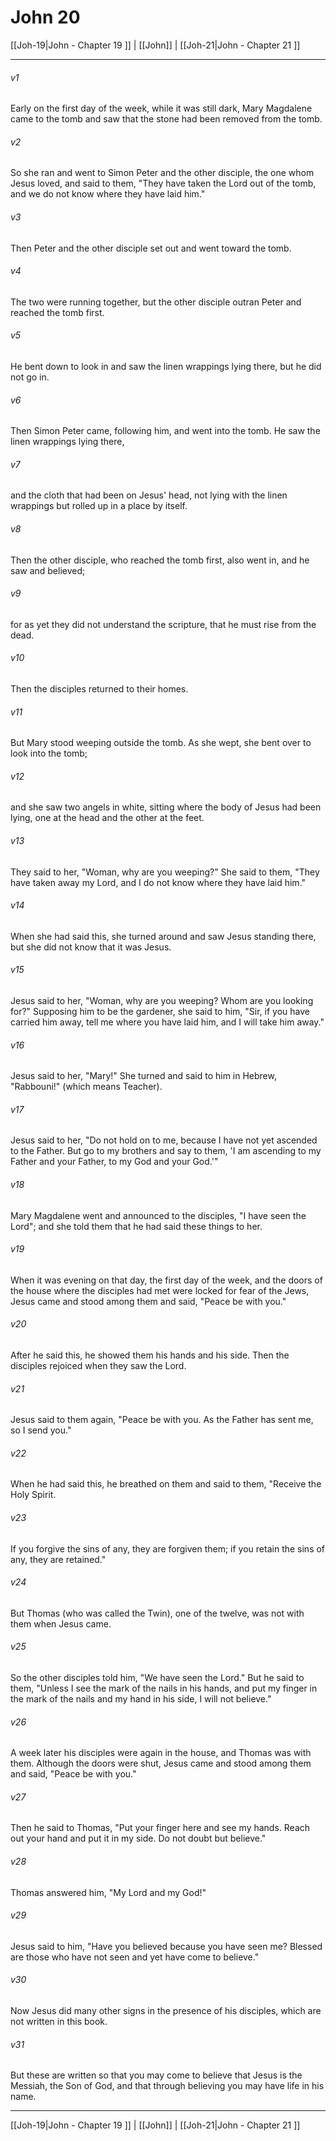 # John 20

[[Joh-19|John - Chapter 19 ]] | [[John]] | [[Joh-21|John - Chapter 21 ]]
***

###### v1
Early on the first day of the week, while it was still dark, Mary Magdalene came to the tomb and saw that the stone had been removed from the tomb.
###### v2
So she ran and went to Simon Peter and the other disciple, the one whom Jesus loved, and said to them, "They have taken the Lord out of the tomb, and we do not know where they have laid him."
###### v3
Then Peter and the other disciple set out and went toward the tomb.
###### v4
The two were running together, but the other disciple outran Peter and reached the tomb first.
###### v5
He bent down to look in and saw the linen wrappings lying there, but he did not go in.
###### v6
Then Simon Peter came, following him, and went into the tomb. He saw the linen wrappings lying there,
###### v7
and the cloth that had been on Jesus' head, not lying with the linen wrappings but rolled up in a place by itself.
###### v8
Then the other disciple, who reached the tomb first, also went in, and he saw and believed;
###### v9
for as yet they did not understand the scripture, that he must rise from the dead.
###### v10
Then the disciples returned to their homes.
###### v11
But Mary stood weeping outside the tomb. As she wept, she bent over to look into the tomb;
###### v12
and she saw two angels in white, sitting where the body of Jesus had been lying, one at the head and the other at the feet.
###### v13
They said to her, "Woman, why are you weeping?" She said to them, "They have taken away my Lord, and I do not know where they have laid him."
###### v14
When she had said this, she turned around and saw Jesus standing there, but she did not know that it was Jesus.
###### v15
Jesus said to her, "Woman, why are you weeping? Whom are you looking for?" Supposing him to be the gardener, she said to him, "Sir, if you have carried him away, tell me where you have laid him, and I will take him away."
###### v16
Jesus said to her, "Mary!" She turned and said to him in Hebrew, "Rabbouni!" (which means Teacher).
###### v17
Jesus said to her, "Do not hold on to me, because I have not yet ascended to the Father. But go to my brothers and say to them, 'I am ascending to my Father and your Father, to my God and your God.'"
###### v18
Mary Magdalene went and announced to the disciples, "I have seen the Lord"; and she told them that he had said these things to her.
###### v19
When it was evening on that day, the first day of the week, and the doors of the house where the disciples had met were locked for fear of the Jews, Jesus came and stood among them and said, "Peace be with you."
###### v20
After he said this, he showed them his hands and his side. Then the disciples rejoiced when they saw the Lord.
###### v21
Jesus said to them again, "Peace be with you. As the Father has sent me, so I send you."
###### v22
When he had said this, he breathed on them and said to them, "Receive the Holy Spirit.
###### v23
If you forgive the sins of any, they are forgiven them; if you retain the sins of any, they are retained."
###### v24
But Thomas (who was called the Twin), one of the twelve, was not with them when Jesus came.
###### v25
So the other disciples told him, "We have seen the Lord." But he said to them, "Unless I see the mark of the nails in his hands, and put my finger in the mark of the nails and my hand in his side, I will not believe."
###### v26
A week later his disciples were again in the house, and Thomas was with them. Although the doors were shut, Jesus came and stood among them and said, "Peace be with you."
###### v27
Then he said to Thomas, "Put your finger here and see my hands. Reach out your hand and put it in my side. Do not doubt but believe."
###### v28
Thomas answered him, "My Lord and my God!"
###### v29
Jesus said to him, "Have you believed because you have seen me? Blessed are those who have not seen and yet have come to believe."
###### v30
Now Jesus did many other signs in the presence of his disciples, which are not written in this book.
###### v31
But these are written so that you may come to believe that Jesus is the Messiah, the Son of God, and that through believing you may have life in his name.

***

[[Joh-19|John - Chapter 19 ]] | [[John]] | [[Joh-21|John - Chapter 21 ]]

